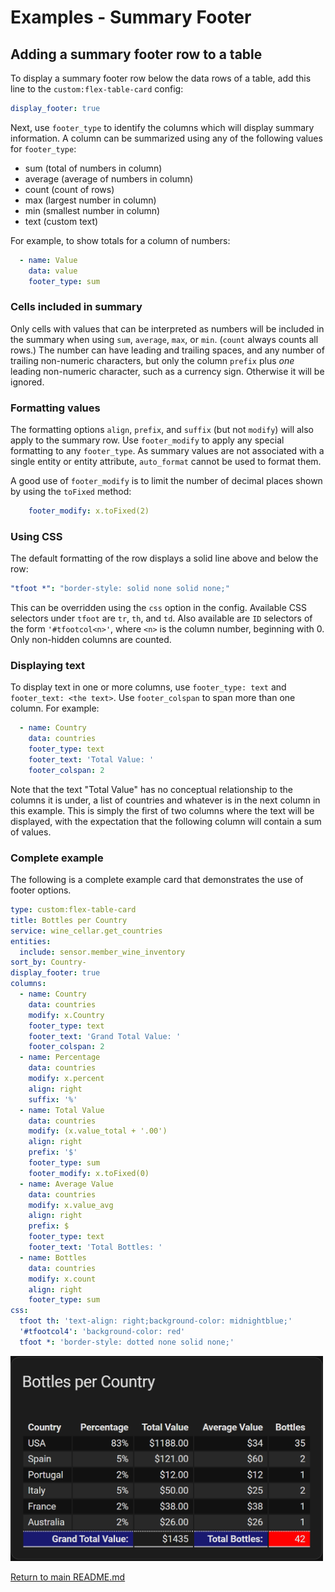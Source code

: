 # Examples - Summary Footer

## Adding a summary footer row to a table
<!-- [full text section] -->

To display a summary footer row below the data rows of a table, add this line to the `custom:flex-table-card` config:

<!-- [listing section] -->
``` yaml
display_footer: true
```
Next, use `footer_type` to identify the columns which will display summary information. A column can be summarized using any of the following values for `footer_type`:

* sum (total of numbers in column)
* average (average of numbers in column)
* count (count of rows)
* max (largest number in column)
* min (smallest number in column)
* text (custom text)

For example, to show totals for a column of numbers:

``` yaml
  - name: Value
    data: value
    footer_type: sum
```

### Cells included in summary

Only cells with values that can be interpreted as numbers will be included in the summary when using `sum`, `average`, `max`, or `min`. (`count` always counts all rows.)
The number can have leading and trailing spaces, and any number of trailing non-numeric characters, but only the column `prefix` plus _one_ leading non-numeric character, 
such as a currency sign. Otherwise it will be ignored.

### Formatting values

The formatting options `align`, `prefix`, and `suffix` (but not `modify`) will also apply to the summary row.
Use `footer_modify` to apply any special formatting to any `footer_type`. As summary values are not associated with a single entity or entity attribute, 
`auto_format` cannot be used to format them.

A good use of `footer_modify` is to limit the number of decimal places shown by using the `toFixed` method:

``` yaml
    footer_modify: x.toFixed(2)
```

### Using CSS

The default formatting of the row displays a solid line above and below the row:

``` yaml
"tfoot *": "border-style: solid none solid none;"
```

This can be overridden using the `css` option in the config. Available CSS selectors under `tfoot` are `tr`, `th`, and `td`. Also available are `ID` selectors of the form `'#tfootcol<n>'`,
where `<n>` is the column number, beginning with 0. Only non-hidden columns are counted.

### Displaying text

To display text in one or more columns, use `footer_type: text` and `footer_text: <the text>`. Use `footer_colspan` to span more than one column. For example:

``` yaml
  - name: Country
    data: countries
    footer_type: text
    footer_text: 'Total Value: '
    footer_colspan: 2
```

Note that the text "Total Value" has no conceptual relationship to the columns it is under, a list of countries and whatever is in the next column in this example. 
This is simply the first of two columns where the text will be displayed, with the expectation that the following column will contain a sum of values.

### Complete example

The following is a complete example card that demonstrates the use of footer options.

``` yaml
type: custom:flex-table-card
title: Bottles per Country
service: wine_cellar.get_countries
entities:
  include: sensor.member_wine_inventory
sort_by: Country-
display_footer: true
columns:
  - name: Country
    data: countries
    modify: x.Country
    footer_type: text
    footer_text: 'Grand Total Value: '
    footer_colspan: 2
  - name: Percentage
    data: countries
    modify: x.percent
    align: right
    suffix: '%'
  - name: Total Value
    data: countries
    modify: (x.value_total + '.00')
    align: right
    prefix: '$'
    footer_type: sum
    footer_modify: x.toFixed(0)
  - name: Average Value
    data: countries
    modify: x.value_avg
    align: right
    prefix: $
    footer_type: text
    footer_text: 'Total Bottles: '
  - name: Bottles
    data: countries
    modify: x.count
    align: right
    footer_type: sum
css:
  tfoot th: 'text-align: right;background-color: midnightblue;'
  '#tfootcol4': 'background-color: red'
  tfoot *: 'border-style: dotted none solid none;'
```

<!-- [example image section] -->
<img src="../images/FlexTableFooterExample.png" alt="Summary Footer Example" width="500px">


[Return to main README.md](../README.md)
